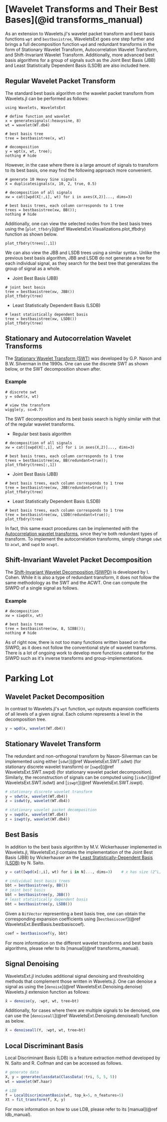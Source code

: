 # [Wavelet Transforms and Their Best Bases](@id transforms_manual)
As an extension to Wavelets.jl's wavelet packet transform and best basis functions `wpt` and `bestbasistree`, WaveletsExt goes one step further and brings a full decomposition function `wpd` and redundant transforms in the form of Stationary Wavelet Transform, Autocorrelation Wavelet Transform, and Shift-Invariant Wavelet Transform. Additionally, more advanced best basis algorithms for a group of signals such as the Joint Best Basis (JBB) and Least Statistically Dependent Basis (LSDB) are also included here.

## Regular Wavelet Packet Transform

The standard best basis algorithm on the wavelet packet transform from Wavelets.jl can be performed as follows:
```@example wt
using Wavelets, WaveletsExt

# define function and wavelet
x = generatesignals(:heavysine, 8)
wt = wavelet(WT.db4)

# best basis tree
tree = bestbasistree(x, wt)

# decomposition
y = wpt(x, wt, tree); 
nothing # hide
```

However, in the case where there is a large amount of signals to transform to its best basis, one may find the following approach more convenient.
```@example wt
# generate 10 Heavy Sine signals
X = duplicatesignals(x, 10, 2, true, 0.5)

# decomposition of all signals
xw = cat([wpd(X[:,i], wt) for i in axes(X,2)]..., dims=3)

# best basis trees, each column corresponds to 1 tree
trees = bestbasistree(xw, BB()); 
nothing # hide
```

Additionally, one can view the selected nodes from the best basis trees using the [`plot_tfbdry`](@ref WaveletsExt.Visualizations.plot_tfbdry) function as shown below.
```@example wt
plot_tfbdry(trees[:,1])
```

We can also view the JBB and LSDB trees using a similar syntax. Unlike the previous best basis algorithm, JBB and LSDB do not generate a tree for each individual signal, as they search for the best tree that generalizes the group of signal as a whole.

* Joint Best Basis (JBB)
```@example wt
# joint best basis
tree = bestbasistree(xw, JBB())
plot_tfbdry(tree)
```

* Least Statistically Dependent Basis (LSDB)
```@example wt
# least statistically dependent basis
tree = bestbasistree(xw, LSDB())
plot_tfbdry(tree)
```

## Stationary and Autocorrelation Wavelet Transforms
The [Stationary Wavelet Transform (SWT)](https://link.springer.com/chapter/10.1007/978-1-4612-2544-7_17) was developed by G.P. Nason and B.W. Silverman in the 1990s. One can use the discrete SWT as shown below, or the SWT decomposition shown after.
### Example
```@example wt
# discrete swt
y = sdwt(x, wt)

# view the transform
wiggle(y, sc=0.7)
```

The SWT decomposition and its best basis search is highly similar with that of the regular wavelet transforms.
* Regular best basis algorithm
```@example wt
# decomposition of all signals
xw = cat([swpd(X[:,i], wt) for i in axes(X,2)]..., dims=3)

# best basis trees, each column corresponds to 1 tree
trees = bestbasistree(xw, BB(redundant=true)); 
plot_tfbdry(trees[:,1])
```

* Joint Best Basis (JBB)
```@example wt
# best basis trees, each column corresponds to 1 tree
tree = bestbasistree(xw, JBB(redundant=true)); 
plot_tfbdry(tree)
```

* Least Statistically Dependent Basis (LSDB)
```@example wt
# best basis trees, each column corresponds to 1 tree
tree = bestbasistree(xw, LSDB(redundant=true)); 
plot_tfbdry(tree)
```

In fact, this same exact procedures can be implemented with the [Autocorrelation wavelet transforms](https://www.math.ucdavis.edu/~saito/publications/saito_acs_spie.pdf), since they're both redundant types of transform. To implement the autocorrelation transforms, simply change `sdwt` to `acwt`, and `swpd` to `acwpt`.

## Shift-Invariant Wavelet Packet Decomposition
The [Shift-Invariant Wavelet Decomposition (SIWPD)](https://israelcohen.com/wp-content/uploads/2018/05/ICASSP95.pdf) is developed by I. Cohen. While it is also a type of redundant transform, it does not follow the same methodology as the SWT and the ACWT. One can compute the SIWPD of a single signal as follows.
### Example
```@example wt
# decomposition
xw = siwpd(x, wt)

# best basis tree
tree = bestbasistree(xw, 8, SIBB());
nothing # hide
```

As of right now, there is not too many functions written based on the SIWPD, as it does not
follow the conventional style of wavelet transforms. There is a lot of ongoing work to
develop more functions catered for the SIWPD such as it's inverse transforms and
group-implementations.





# Parking Lot
## Wavelet Packet Decomposition
In contrast to Wavelets.jl's `wpt` function, `wpd` outputs expansion coefficients of all levels of a given signal. Each column represents a level in the decomposition tree.
```julia
y = wpd(x, wavelet(WT.db4))
```

## Stationary Wavelet Transform
The redundant and non-orthogonal transform by Nason-Silverman can be implemented using either [`sdwt`](@ref WaveletsExt.SWT.sdwt) (for stationary discrete wavelet transform) or [`swpd`](@ref WaveletsExt.SWT.swpd) (for stationary wavelet packet decomposition). Similarly, the reconstruction of signals can be computed using [`isdwt`](@ref WaveletsExt.SWT.isdwt) and [`iswpt`](@ref WaveletsExt.SWT.iswpt).
```julia
# stationary discrete wavelet transform
y = sdwt(x, wavelet(WT.db4))
z = isdwt(y, wavelet(WT.db4))

# stationary wavelet packet decomposition
y = swpd(x, wavelet(WT.db4))
z = iswpt(y, wavelet(WT.db4))
```

## Best Basis
In addition to the best basis algorithm by M.V. Wickerhauser implemented in Wavelets.jl, WaveletsExt.jl contains the implementation of the Joint Best Basis (JBB) by Wickerhauser an the [Least Statistically-Dependent Basis (LSDB)](https://www.math.ucdavis.edu/~saito/courses/ACHA.suppl/lsdb-pr-journal.pdf) by N. Saito.
```julia
y = cat([wpd(x[:,i], wt) for i in N]..., dims=3)    # x has size (2^L, N)

# individual best basis trees
bbt = bestbasistree(y, BB())
# joint best basis
bbt = bestbasistree(y, JBB())
# least statistically dependent basis
bbt = bestbasistree(y, LSDB())
```
Given a `BitVector` representing a best basis tree, one can obtain the corresponding expansion coefficients using [`bestbasiscoef`](@ref WaveletsExt.BestBasis.bestbasiscoef).
```julia
coef = bestbasiscoef(y, bbt)
```
For more information on the different wavelet transforms and best basis algorithms, please refer to its [manual](@ref transforms_manual).

## Signal Denoising
WaveletsExt.jl includes additional signal denoising and thresholding methods that complement those written in Wavelets.jl. One can denoise a signal as using the [`denoise`](@ref WaveletsExt.Denoising.denoise) Wavelets.jl extension function as follows:
```julia
x̂ = denoise(y, :wpt, wt, tree=bt)
```
Additionally, for cases where there are multiple signals to be denoised, one can use the [`denoiseall`](@ref WaveletsExt.Denoising.denoiseall) function as below.
```julia
X̂ = denoiseall(Y, :wpt, wt, tree=bt)
```

## Local Discriminant Basis
Local Discriminant Basis (LDB) is a feature extraction method developed by N. Saito and R. Coifman and can be accessed as follows.
```julia
# generate data
X, y = generateclassdata(ClassData(:tri, 5, 5, 5))
wt = wavelet(WT.haar)

# LDB
f = LocalDiscriminantBasis(wt, top_k=5, n_features=5)
Xt = fit_transform(f, X, y)
```
For more information on how to use LDB, please refer to its [manual](@ref ldb_manual).